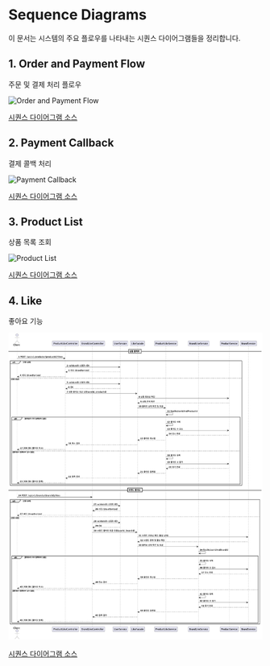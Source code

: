 # Sequence Diagrams

이 문서는 시스템의 주요 플로우를 나타내는 시퀀스 다이어그램들을 정리합니다.

## 1. Order and Payment Flow
주문 및 결제 처리 플로우

![Order and Payment Flow](sequence/OrderAndPaymentFlow.png)

[시퀀스 다이어그램 소스](sequence/OrderAndPaymentFlow.puml)

## 2. Payment Callback
결제 콜백 처리

![Payment Callback](sequence/PayMentCallBack.png)

[시퀀스 다이어그램 소스](sequence/PaymentCallBack.puml)

## 3. Product List
상품 목록 조회

![Product List](sequence/productList.png)

[시퀀스 다이어그램 소스](sequence/getProductList.puml)

## 4. Like
좋아요 기능

![Like](sequence/like.png)

[시퀀스 다이어그램 소스](sequence/like.puml)